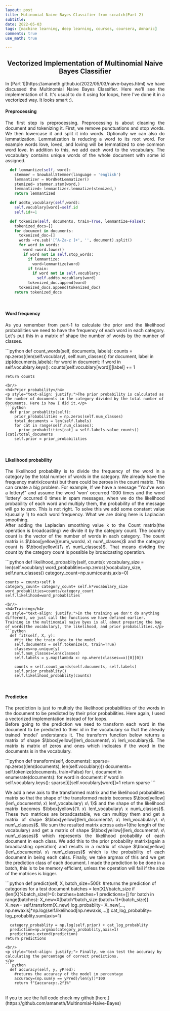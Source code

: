 ```yaml
---
layout: post
title: Mutinomial Naive Bayes Classifier from scratch(Part 2)
subtitle: 
date: 2022-05-03
tags: [machine learning, deep learning, courses, coursera, Amharic]
comments: true
use_math: true

---
```





<center><h2>Vectorized Implementation of Multinomial Naive Bayes Classifier</h2></center>
<p markdown="1" style="text-align: justify;">In [Part 1](https://amaneth.github.io/2022/05/03/naive-bayes.html) we have discussed the Multinomial Naive Bayes Classifier. Here we'll see the implementation of it.
It's usual to do it using for loops, here I've done it in a vectorized way. It looks smart :).</p>
<h4>Preprocessing</h4>
<p style="text-align: justify;">The first step is preprocessing. Preprocessing is about cleaning the document and tokenizing it. First, we remove punctuations and stop words. We then lowercase it and split it into words. Optionally we can also do lemmatization. Lemmatization is reducing a word to its root word. For example words love, loved, and loving will be lemmatized to one common word love.  In addition to this, we add each word to the vocabulary. The vocabulary contains unique words of the whole document with some id assigned. </p>

```python
  def lemmantize(self, word):
    stemmer = SnowballStemmer(language = 'english')
    lemmantizer = WordNetLemmatizer()
    stemized= stemmer.stem(word,) 
    lemmantized= lemmantizer.lemmatize(stemized,)
    return lemmantized

  def addto_vocublary(self,word):
    self.vocublary[word]=self.id
    self.id+=1

  def tokenize(self, documents, train=True, lemmantize=False):
    tokenized_docs=[]
    for document in documents:
      tokenized_doc=[]
      words =re.sub('[^A-Za-z ]+', '', document).split()
      for word in words:
        word =word.lower()
        if word not in self.stop_words:
          if lemmantize:
            word=lemmantize(word)
          if train:
            if word not in self.vocublary:
              self.addto_vocublary(word)
          tokenized_doc.append(word)  
      tokenized_docs.append(tokenized_doc)
    return tokenized_docs 
``` 
<br/>
<h4>Word frequency</h4>
<p style="text-align: justify;">As you remember from part-1 to calculate the prior and the likelihood probabilities we need to have the frequency of each word in each category. Let's put this in a matrix of shape the number of words by the number of classes.
</p>
```python
  def count_words(self, documents, labels):
    counts = np.zeros((len(self.vocublary), self.num_classes))
    for document, label in zip(documents,labels):
      for word in document:
        if word in self.vocublary.keys():
          counts[self.vocublary[word]][label] += 1
     
    return counts
```
<br/>
<h4>Prior probability</h4>
<p style="text-align: justify;">The prior probability is calculated as the number of documents in the category divided by the total number of documents. Here is how I did it.</p>
```python
  def prior_probablity(self):
    prior_probabilities = np.zeros(self.num_classes)
    total_documents = len(self.labels)
    for cat in range(self.num_classes):
      prior_probabilities[cat] = self.labels.value_counts()[cat]/total_documents
    self.prior = prior_probabilities
```
<br/>
<h4>Likelihood probability</h4>
<p style="text-align: justify;">The likelihood probability is to divide the frequency of the word in a category by the total number of words in the category. We already have the frequency matrix(counts) but there could be zeroes in the count matrix. This can create a big problem. For example, If we have a message "You've won a lottery!" and assume the word 'won' occurred 1000 times and the word 'lottery' occurred 0 times in spam messages, when we do the likelihood probability of each word and multiply them, the probability of the message will go to zero. This is not right. To solve this we add some constant value k(usually 1) to each word frequency. What we are doing here is Laplacian smoothing. <br/>
After adding the Laplacian smoothing value k to the Count matrix(the operation is broadcasting) we divide it by the category count. The country count is the vector of the number of words in each category. The count matrix is $\bbox[yellow]{num\_words\ x\ num\_classes}$ and the category count is $\bbox[yellow]{1\ x\ num\_classes}$. That means dividing the count by the category count is possible by broadcasting operation.   </p>
```python
  def likelihood_probablity(self, counts):
    vocabulary_size = len(self.vocublary)
    word_probablities=np.zeros((vocabulary_size, self.num_classes))
    category_count=np.sum(counts,axis=0)

    counts = counts+self.k
    category_count= category_count+ self.k*vocabulary_size
    word_probablities=counts/category_count
    self.likelihood=word_probablities
```
<br/>
<h4>Training</h4>
<p style="text-align: justify;">In the training we don't do anything different, we just call the functions we have defined earlier. Training in the multinomial naive byes is all about preparing the bag of words(the vocabulary), the likelihood, and prior probabilities.</p>
```python
  def fit(self, X, y):
    #fit the the train data to the model
    self.documents = self.tokenize(X, train=True)
    classes=np.unique(y)
    self.num_classes=len(classes)
    self.labels = y.map(lambda x: np.where(classes==x)[0][0])
  
    counts = self.count_words(self.documents, self.labels)
    self.prior_probablity()
    self.likelihood_probablity(counts)
```
<br/>
<h4>Prediction</h4>
<p style="text-align: justify;">The prediction is just to multiply the likelihood probabilities of the words in the document to be predicted by their prior probabilities. Here again, I used a vectorized implementation instead of for loops.<br/>
 Before going to the prediction we need to transform each word in the document to be predicted to their id in the vocabulary so that the already trained 'model' understands it. The transform function below returns a matrix of shape $\bbox[yellow]{len\_documents\ x\ len\_vocublary}$. The matrix is matrix of zeros and ones which indicates if the word in the documents is in the vocabulary. </p>
```python
  def transform(self, documents):
    sparse= np.zeros((len(documents), len(self.vocublary)))
    documents= self.tokenize(documents, train=False)
    for i, document in enumerate(documents):
      for word in document:
        if word in self.vocublary.keys():
          sparse[i][self.vocublary[word]]=1
    return sparse
```
<br/>
<p style="text-align: justify;">We add a new axis to the transformed matrix and the likelihood probabilities matrix so that the shape of the transformed matrix becomes $\bbox[yellow]{len\_documents\ x\ len\_vocabulary\ x\ 1}$ and the shape of the likelihood matrix becomes $\bbox[yellow]{1\ x\ len\_vocabulary\ x num\_classes}$. These two matrices are broadcastable, we can multipy them and get a matrix of shape $\bbox[yellow]{len\_documents\ x\ len\_vocabulary\ x\ num\_classes}$. We sum the resulted matrix across axis=1(the length of the vocabulary) and get a matrix of shape $\bbox[yellow]{len\_documents\ x\ num\_classes}$ which represents the likelihood probability of each document in each class. We add this to the prior probability matrix(again a broadcasting operation) and results in a matrix of shape $\bbox[yellow]{len\_documents\ x\ num\_classes}$ which is the probability of each document in being each calss. Finally, we take argmax of this and we get the prediction class of each document. I made the prediction to be done in a batch, this is to be memory efficient, unless the operation will fail if the size of the matrices is bigger.</p>
```python
  def predict(self, X, batch_size=500):
    #returns the prediction of categories for a test document
    batches = len(X)//batch_size
    if (len(X)%batch_size)!=0:
      batches=batches+1
    predictions=[]
    for batch in range(batches):
      X_new=X[batch*batch_size:(batch+1)*(batch_size)]
      X_new= self.transform(X_new)
      log_probablity= X_new[..., np.newaxis]*np.log(self.likelihood[np.newaxis,...])
      cat_log_probablity= log_probablity.sum(axis=1)

      category_probablity = np.log(self.prior) + cat_log_probablity
      prediction=np.argmax(category_probablity,axis=1)
      predictions.extend(prediction)
    return predictions
```
<br/>
<p style="text-align: justify;"> Finally, we can test the accuracy by calculating the percentage of correct predictions.
</p>
```python
  def accuracy(self, y, yPred):
    #returns the accuracy of the model in percentage
    accuracy=(np.sum(y == yPred)/len(y))*100
    return f"{accuracy:.2f}%"
```
<br/>
If you to see the full code check my github [here.](https://github.com/amaneth/Multinomial-Naive-Bayes)
